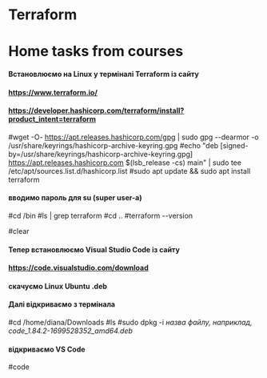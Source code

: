 # Terraform
# Home tasks from courses

#### Встановлюємо на Linux у терміналі Terraform із сайту 
#### https://www.terraform.io/
#### https://developer.hashicorp.com/terraform/install?product_intent=terraform

#wget -O- https://apt.releases.hashicorp.com/gpg | sudo gpg --dearmor -o /usr/share/keyrings/hashicorp-archive-keyring.gpg
#echo "deb [signed-by=/usr/share/keyrings/hashicorp-archive-keyring.gpg] https://apt.releases.hashicorp.com $(lsb_release -cs) main" | sudo tee /etc/apt/sources.list.d/hashicorp.list
#sudo apt update && sudo apt install terraform

#### вводимо пароль для su (super user-a)

#cd /bin 
#ls | grep terraform
#cd ..
#terraform --version

#clear 
#### Тепер встановлюємо Visual Studio Code із сайту 
#### https://code.visualstudio.com/download 
#### скачуємо Linux Ubuntu .deb
#### Далі відкриваємо з термінала

#cd /home/diana/Downloads
#ls
#sudo dpkg -i *назва файлу, наприклад, code_1.84.2-1699528352_amd64.deb*
#### відкриваємо VS Code
#code
